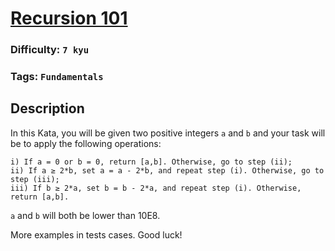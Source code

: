 # [Recursion 101](https://www.codewars.com/kata/5b752a42b11814b09c00005d)

### Difficulty: `7 kyu`

### Tags: `Fundamentals`

## Description

In this Kata, you will be given two positive integers `a` and `b` and your task will be to apply the following operations:

```
i) If a = 0 or b = 0, return [a,b]. Otherwise, go to step (ii);
ii) If a ≥ 2*b, set a = a - 2*b, and repeat step (i). Otherwise, go to step (iii);
iii) If b ≥ 2*a, set b = b - 2*a, and repeat step (i). Otherwise, return [a,b].
```

`a` and `b` will both be lower than 10E8.

More examples in tests cases. Good luck!